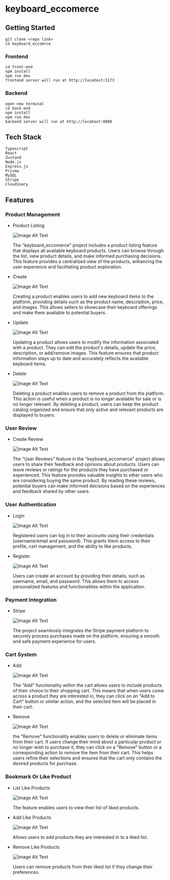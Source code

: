 # keyboard_eccomerce

## Getting Started
    git clone <repo link>
    cd keyboard_eccomrce
    
    

### Frontend
    cd front-end
    npm install
    npm run dev
    frontend server will run at http://locahost:5173
    
### Backend
    open new terminal
    cd back-end
    npm install
    npm run dev  
    backend server will run at http://locahost:8080



## Tech Stack
    Typescript
    React
    Zustand
    Node.js
    Express.js
    Prisma
    MySQL
    Stripe
    Cloudinary

## Features
### Product Management

- Product Listing
  
  ![Image Alt Text](https://res.cloudinary.com/dkarsw8bs/image/upload/v1686799037/md/keyboard_eccomrce/Listing.png)

  The "keyboard_eccomerce" project includes a product listing feature that displays all available keyboard products. Users can browse through the list, view product details, and make informed purchasing decisions. This feature provides a centralized view of the products, enhancing the user experience and facilitating product exploration.

- Create
  
  ![Image Alt Text](https://res.cloudinary.com/dkarsw8bs/image/upload/v1686798649/md/keyboard_eccomrce/Create.png)

  Creating a product enables users to add new keyboard items to the platform, providing details such as the product name, description, price, and images. This allows sellers to showcase their keyboard offerings and make them available to potential buyers.

- Update

  ![Image Alt Text](https://res.cloudinary.com/dkarsw8bs/image/upload/v1686799118/md/keyboard_eccomrce/Update.png)

  Updating a product allows users to modify the information associated with a product. They can edit the product's details, update the price, description, or add/remove images. This feature ensures that product information stays up to date and accurately reflects the available keyboard items.

- Delete

  ![Image Alt Text](https://res.cloudinary.com/dkarsw8bs/image/upload/v1686799243/md/keyboard_eccomrce/Delete.png)

  Deleting a product enables users to remove a product from the platform. This action is useful when a product is no longer available for sale or is no longer relevant. By deleting a product, users can keep the product catalog organized and ensure that only active and relevant products are displayed to buyers.


### User Review

- Create Review
  
  ![Image Alt Text](https://res.cloudinary.com/dkarsw8bs/image/upload/v1686799393/md/keyboard_eccomrce/User%20Review.png)

  The "User Reviews" feature in the "keyboard_eccomerce" project allows users to share their feedback and opinions about products. Users can leave reviews or ratings for the products they have purchased or experienced. This feature provides valuable insights to other users who are considering buying the same product. By reading these reviews, potential buyers can make informed decisions based on the experiences and feedback shared by other users.


### User Authentication

- Login
  
  ![Image Alt Text](https://res.cloudinary.com/dkarsw8bs/image/upload/v1686799579/md/keyboard_eccomrce/Login.png)

  Registered users can log in to their accounts using their credentials (username/email and password). This grants them access to their profile, cart management, and the ability to like products.

- Register
  
  ![Image Alt Text](https://res.cloudinary.com/dkarsw8bs/image/upload/v1686799582/md/keyboard_eccomrce/Register.png)

  Users can create an account by providing their details, such as username, email, and password. This allows them to access personalized features and functionalities within the application.


### Payment Integration

- Stripe
  
  ![Image Alt Text](https://res.cloudinary.com/dkarsw8bs/image/upload/v1686800035/md/keyboard_eccomrce/Stripe.png)

  The project seamlessly integrates the Stripe payment platform to securely process purchases made on the platform, ensuring a smooth and safe payment experience for users.


### Cart System

- Add
  
  ![Image Alt Text](https://res.cloudinary.com/dkarsw8bs/image/upload/v1686800038/md/keyboard_eccomrce/Add%20To%20Cart.png)

  The "Add" functionality within the cart allows users to include products of their choice to their shopping cart. This means that when users come across a product they are interested in, they can click on an "Add to Cart" button or similar action, and the selected item will be placed in their cart.

- Remove
  
  ![Image Alt Text](https://res.cloudinary.com/dkarsw8bs/image/upload/v1686800182/md/keyboard_eccomrce/Delete%20Cart%20Item.png)

  the "Remove" functionality enables users to delete or eliminate items from their cart. If users change their mind about a particular product or no longer wish to purchase it, they can click on a "Remove" button or a corresponding action to remove the item from their cart. This helps users refine their selections and ensures that the cart only contains the desired products for purchase.

### Bookmark Or Like Product

- List Like Products
  
  ![Image Alt Text](https://res.cloudinary.com/dkarsw8bs/image/upload/v1686800437/md/keyboard_eccomrce/List%20Liked.png)

  The feature enables users to view their list of liked products.


- Add Like Products
  
  ![Image Alt Text](https://res.cloudinary.com/dkarsw8bs/image/upload/v1686800439/md/keyboard_eccomrce/Add%20Liked.png)

  Allows users to add products they are interested in to a liked list.


- Remove Like Products
  
  ![Image Alt Text](https://res.cloudinary.com/dkarsw8bs/image/upload/v1686800437/md/keyboard_eccomrce/Remove%20Liked.png)

  Users can remove products from their liked list if they change their preferences.


